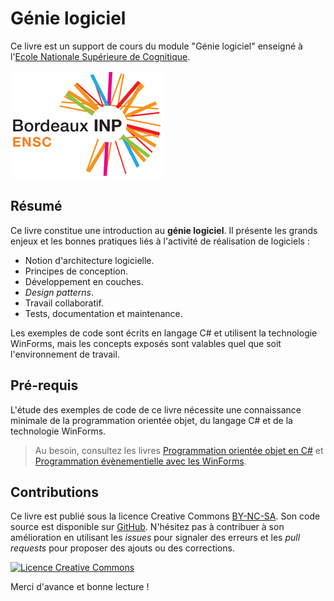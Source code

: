 # Génie logiciel

Ce livre est un support de cours du module "Génie logiciel" enseigné à l'[Ecole Nationale Supérieure de Cognitique](http://www.ensc.fr).

![](ensc-logo.png)

## Résumé

Ce livre constitue une introduction au **génie logiciel**. Il présente les grands enjeux et les bonnes pratiques liés à l'activité de réalisation de logiciels :

* Notion d'architecture logicielle.
* Principes de conception.
* Développement en couches.
* *Design patterns*.
* Travail collaboratif.
* Tests, documentation et maintenance.

Les exemples de code sont écrits en langage C# et utilisent la technologie WinForms, mais les concepts exposés sont valables quel que soit l'environnement de travail.

## Pré-requis

L'étude des exemples de code de ce livre nécessite une connaissance minimale de la programmation orientée objet, du langage C# et de la technologie WinForms. 

> Au besoin, consultez les livres [Programmation orientée objet en C#](https://bpesquet.gitbooks.io/programmation-orientee-objet-csharp/content/) et [Programmation évènementielle avec les WinForms](https://bpesquet.gitbooks.io/programmation-evenementielle-winforms/content/).

## Contributions

Ce livre est publié sous la licence Creative Commons [BY-NC-SA](http://creativecommons.org/licenses/by-nc-sa/4.0/). Son code source est disponible sur [GitHub](https://github.com/bpesquet/genie-logiciel). N'hésitez pas à contribuer à son amélioration en utilisant les *issues* pour signaler des erreurs et les *pull requests* pour proposer des ajouts ou des corrections.

<a rel="license" href="http://creativecommons.org/licenses/by-nc-sa/4.0/"><img alt="Licence Creative Commons" style="border-width:0" src="https://i.creativecommons.org/l/by-nc-sa/4.0/88x31.png" /></a>

Merci d'avance et bonne lecture !

